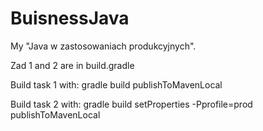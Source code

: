 # BuisnessJava
My  "Java w zastosowaniach produkcyjnych". 

Zad 1 and 2 are in build.gradle

Build task 1 with:
gradle build publishToMavenLocal

Build task 2 with:
gradle build setProperties -Pprofile=prod publishToMavenLocal


